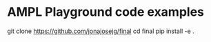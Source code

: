 # AMPL Playground code examples

git clone https://github.com/jonajosejg/final
cd final
pip install -e .

